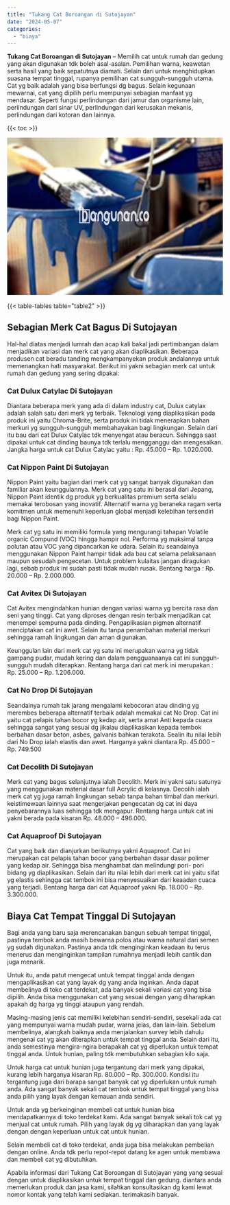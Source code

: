 ```yaml
---
title: "Tukang Cat Boroangan di Sutojayan"
date: "2024-05-07"
categories: 
  - "biaya"
---
```


**Tukang Cat Boroangan di Sutojayan** – Memilih cat untuk rumah dan gedung yang akan digunakan tdk boleh asal-asalan. Pemilihan warna, keawetan serta hasil yang baik sepatutnya diamati. Selain dari untuk menghidupkan suasana tempat tinggal, rupanya pemilihan cat sungguh-sungguh utama. Cat yg baik adalah yang bisa berfungsi dg bagus. Selain kegunaan mewarnai, cat yang dipilih perlu mempunyai sebagian manfaat yg mendasar. Seperti fungsi perlindungan dari jamur dan organisme lain, perlindungan dari sinar UV, perlindungan dari kerusakan mekanis, perlindungan dari kotoran dan lainnya.

{{< toc >}}

![Tukang Cat Boroangan di Sutojayan](/images/jasa-cat-murah10.png)

{{< table-tables table="table2" >}}

## Sebagian Merk Cat Bagus Di Sutojayan

Hal-hal diatas menjadi lumrah dan acap kali bakal jadi pertimbangan dalam menjadikan variasi dan merk cat yang akan diaplikasikan. Beberapa produsen cat beradu tanding mengkampanyekan produk andalannya untuk memenangkan hati masyarakat. Berikut ini yakni sebagian merk cat untuk rumah dan gedung yang sering dipakai:

### Cat Dulux Catylac Di Sutojayan

Diantara beberapa merk yang ada di dalam industry cat, Dulux catylax adalah salah satu dari merk yg terbaik. Teknologi yang diaplikasikan pada produk ini yaitu Chroma-Brite, serta produk ini tidak menerapkan bahan merkuri yg sungguh-sungguh membahayakan bagi lingkungan. Selain dari itu bau dari cat Dulux Catylac tdk menyengat atau beracun. Sehingga saat dipakai untuk cat dinding baunya tdk terlalu mengganggu dan mengesalkan. Jangka harga untuk cat Dulux Catylac yaitu : Rp. 45.000 – Rp. 1.020.000.

### Cat Nippon Paint Di Sutojayan

Nippon Paint yaitu bagian dari merk cat yg sangat banyak digunakan dan familiar akan keunggulannya. Merk cat yang satu ini berasal dari Jepang, Nippon Paint identik dg produk yg berkualitas premium serta selalu memakai terobosan yang inovatif. Alternatif warna yg beraneka ragam serta komitmen untuk memenuhi keperluan global menjadi kelebihan tersendiri bagi Nippon Paint.

Merk cat yg satu ini memiliki formula yang mengurangi tahapan Volatile organic Compund (VOC) hingga hampir nol. Performa yg maksimal tanpa polutan atau VOC yang dipancarkan ke udara. Selain itu seandainya menggunakan Nippon Paint hampir tidak ada bau cat selama pelaksanaan maupun sesudah pengecetan. Untuk problem kulaitas jangan diragukan lagi, sebab produk ini sudah pasti tidak mudah rusak. Bentang harga : Rp. 20.000 – Rp. 2.000.000.

### Cat Avitex Di Sutojayan

Cat Avitex mengindahkan hunian dengan variasi warna yg bercita rasa dan seni yang tinggi. Cat yang diproses dengan resin terbaik menjadikan cat menempel sempurna pada dinding. Pengaplikasian pigmen alternatif menciptakan cat ini awet. Selain itu tanpa penambahan material merkuri sehingga ramah lingkungan dan aman digunakan.

Keunggulan lain dari merk cat yg satu ini merupakan warna yg tidak gampang pudar, mudah kering dan dalam pengguanaanya cat ini sungguh-sungguh mudah diterapkan. Rentang harga dari cat merk ini merupakan : Rp. 25.000 – Rp. 1.206.000.

### Cat No Drop Di Sutojayan

Seandainya rumah tak jarang mengalami kebocoran atau dinding yg merembes beberapa alternatif terbaik adalah memakai cat No Drop. Cat ini yaitu cat pelapis tahan bocor yg kedap air, serta amat Anti kepada cuaca sehingga sangat yang sesuai dg jikalau diaplikasikan kepada tembok berbahan dasar beton, asbes, galvanis bahkan terakota. Sealin itu nilai lebih dari No Drop ialah elastis dan awet. Harganya yakni diantara Rp. 45.000 – Rp. 749.500

### Cat Decolith Di Sutojayan

Merk cat yang bagus selanjutnya ialah Decolith. Merk ini yakni satu satunya yang menggunakan material dasar full Acrylic di kelasnya. Decolih ialah merk cat yg juga ramah lingkungan sebab tanpa bahan timbal dan merkuri. keistimewaan lainnya saat mengerjakan pengecatan dg cat ini daya penyebarannya luas sehingga tdk mengapur. Rentang harga untuk cat ini yakni berada pada kisaran Rp. 48.000 – 496.000.

### Cat Aquaproof Di Sutojayan

Cat yang baik dan dianjurkan berikutnya yakni Aquaproof. Cat ini merupakan cat pelapis tahan bocor yang berbahan dasar dasar polimer yang kedap air. Sehingga bisa menghambat dan melindungi pori- pori bidang yg diaplikasikan. Selain dari itu nilai lebih dari merk cat ini yaitu sifat yg elastis sehingga cat tembok ini bisa menyesuaikan dari keaadan cuaca yang terjadi. Bentang harga dari cat Aquaproof yakni Rp. 18.000 – Rp. 3.300.000.

## Biaya Cat Tempat Tinggal Di Sutojayan

Bagi anda yang baru saja merencanakan bangun sebuah tempat tinggal, pastinya tembok anda masih bewarna polos atau warna natural dari semen yg sudah digunakan. Pastinya anda tdk menginginkan keadaan itu terus menerus dan menginginkan tampilan rumahnya menjadi lebih cantik dan juga menarik.

Untuk itu, anda patut mengecat untuk tempat tinggal anda dengan mengaplikasikan cat yang layak dg yang anda inginkan. Anda dapat membelinya di toko cat terdekat, ada banyak sekali variasi cat yang bisa dipilih. Anda bisa menggunakan cat yang sesuai dengan yang diharapkan apakah dg harga yg tinggi ataupun yang rendah.

Masing-masing jenis cat memiliki kelebihan sendiri-sendiri, sesekali ada cat yang mempunyai warna mudah pudar, warna jelas, dan lain-lain. Sebelum membelinya, alangkah baiknya anda menjalankan survey lebih dahulu mengenai cat yg akan diterapkan untuk tempat tinggal anda. Selain dari itu, anda semestinya mengira-ngira berapakah cat yg diperlukan untuk tempat tinggal anda. Untuk hunian, paling tdk membutuhkan sebagian kilo saja.

Untuk harga cat untuk hunian juga tergantung dari merk yang dipakai, kurang lebih harganya kisaran Rp. 80.000 – Rp. 300.000. Kondisi itu tergantung juga dari barapa sangat banyak cat yg diperlukan untuk rumah anda. Ada sangat banyak sekali cat tembok untuk tempat tinggal yang bisa anda pilih yang layak dengan kemauan anda sendiri.

Untuk anda yg berkeinginan membeli cat untuk hunian bisa mendapatkannya di toko terdekat kami. Ada sangat banyak sekali tok cat yg menjual cat untuk rumah. Pilih yang layak dg yg diharapkan dan yang layak dengan dengan keperluan untuk cat untuk hunian.

Selain membeli cat di toko terdekat, anda juga bisa melakukan pembelian dengan online. Anda tdk perlu repot-repot datang ke agen untuk membawa dan membeli cat yg dibutuhkan.

Apabila informasi dari Tukang Cat Boroangan di Sutojayan yang yang sesuai dengan untuk diaplikasikan untuk tempat tinggal dan gedung. diantara anda memerlukan produk dan jasa kami, silahkan konsultasikan dg kami lewat nomor kontak yang telah kami sediakan. terimakasih banyak.

